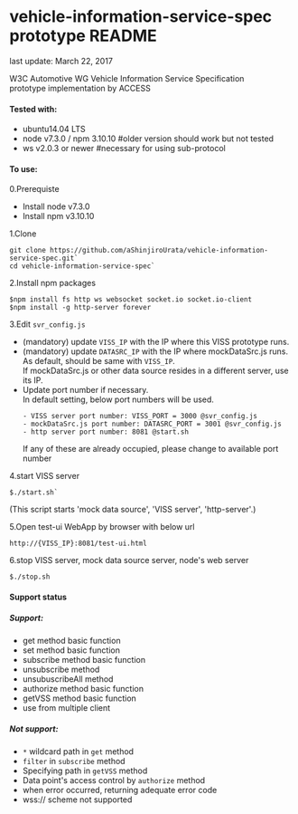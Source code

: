 # vehicle-information-service-spec prototype README
last update: March 22, 2017 

W3C Automotive WG Vehicle Information Service Specification<br>
prototype implementation by ACCESS

#### Tested with:
* ubuntu14.04 LTS
* node v7.3.0  / npm 3.10.10 #older version should work but not tested
* ws v2.0.3 or newer #necessary for using sub-protocol

#### To use:

0.Prerequiste
- Install node v7.3.0
- Install npm v3.10.10

1.Clone
```
git clone https://github.com/aShinjiroUrata/vehicle-information-service-spec.git`
cd vehicle-information-service-spec`
```
2.Install npm packages
```
$npm install fs http ws websocket socket.io socket.io-client
$npm install -g http-server forever
```
3.Edit `svr_config.js`
- (mandatory) update `VISS_IP` with the IP where this VISS prototype runs.
- (mandatory) update `DATASRC_IP` with the IP where mockDataSrc.js runs.<br>
  As default, should be same with `VISS_IP`.<br>
  If mockDataSrc.js or other data source resides in a different server, use its IP.<br>
- Update port number if necessary.<br>
  In default setting, below port numbers will be used.<br>
   ```
   - VISS server port number: VISS_PORT = 3000 @svr_config.js
   - mockDataSrc.js port number: DATASRC_PORT = 3001 @svr_config.js
   - http server port number: 8081 @start.sh
   ```
  If any of these are already occupied, please change to available port number<br>

4.start VISS server
```
$./start.sh`
```
(This script starts 'mock data source', 'VISS server', 'http-server'.)

5.Open test-ui WebApp by browser with below url
```
http://{VISS_IP}:8081/test-ui.html
```
6.stop VISS server, mock data source server, node's web server
```
$./stop.sh
```

#### Support status

##### Support:
* get method basic function
* set method basic function
* subscribe method basic function
* unsubscribe method
* unsubuscribeAll method
* authorize method basic function
* getVSS method basic function
* use from multiple client

##### Not support:
* `*` wildcard path in `get` method
* `filter` in `subscribe` method
* Specifying path in `getVSS` method
* Data point's access control by `authorize` method
* when error occurred, returning adequate error code
* wss:// scheme not supported


